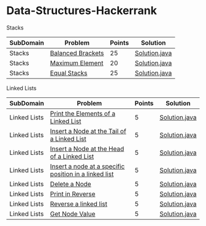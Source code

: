 # Data-Structures-Hackerrank

Stacks

| SubDomain     |    Problem    | Points |  Solution |
| ------------- | ------------- |------------- |------------ |
| Stacks  |[Balanced Brackets](https://www.hackerrank.com/challenges/balanced-brackets)  | 25 |[Solution.java](https://github.com/ssnitish/Data-Structures-Hackerrank/blob/master/Stacks/Balanced%20Brackets/Solution.java)|
| Stacks  |[Maximum Element](https://www.hackerrank.com/challenges/maximum-element)  | 20 |[Solution.java](https://github.com/ssnitish/Data-Structures-Hackerrank/blob/master/Stacks/Maximum%20Elements/Solution.java)|
| Stacks  |[Equal Stacks](https://www.hackerrank.com/challenges/equal-stacks)  | 25 |[Solution.java](https://github.com/ssnitish/Data-Structures-Hackerrank/blob/master/Stacks/Equal%20Stacks/Solution.java)|


Linked Lists


| SubDomain     |    Problem    | Points |  Solution |
| ------------- | ------------- |------------- |------------ |
| Linked Lists  |[Print the Elements of a Linked List ](https://www.hackerrank.com/challenges/print-the-elements-of-a-linked-list)  | 5 |[Solution.java](https://github.com/ssnitish/Data-Structures-Hackerrank/tree/master/Linked%20Lists/Print%20the%20Elements%20of%20a%20Linked%20List/Solution.java)|
| Linked Lists  |[Insert a Node at the Tail of a Linked List](https://www.hackerrank.com/challenges/insert-a-node-at-the-tail-of-a-linked-list)  | 5 |[Solution.java](https://github.com/ssnitish/Data-Structures-Hackerrank/tree/master/Linked%20Lists/Insert%20a%20Node%20at%20the%20Tail%20of%20a%20Linked%20List/Solution.java)|
| Linked Lists  |[Insert a Node at the Head of a Linked List](https://www.hackerrank.com/challenges/insert-a-node-at-the-head-of-a-linked-list)  | 5 |[Solution.java](https://github.com/ssnitish/Data-Structures-Hackerrank/tree/master/Linked%20Lists/Insert%20a%20node%20at%20the%20head%20of%20a%20linked%20list/Solution.java)|
| Linked Lists  |[Insert a node at a specific position in a linked list](https://www.hackerrank.com/challenges/insert-a-node-at-a-specific-position-in-a-linked-list)  | 5 |[Solution.java](https://github.com/ssnitish/Data-Structures-Hackerrank/tree/master/Linked%20Lists/Insert%20a%20node%20at%20a%20specific%20position%20in%20a%20linked%20list/Solution.java)|
| Linked Lists  |[Delete a Node](https://www.hackerrank.com/challenges/delete-a-node-from-a-linked-list)  | 5 |[Solution.java](https://github.com/ssnitish/Data-Structures-Hackerrank/tree/master/Linked%20Lists/Delete%20a%20Node/Solution.java)|
| Linked Lists  |[Print in Reverse](https://www.hackerrank.com/challenges/print-the-elements-of-a-linked-list-in-reverse)  | 5 |[Solution.java](https://github.com/ssnitish/Data-Structures-Hackerrank/tree/master/Linked%20Lists/Print%20in%20Reverse/Solution.java)|
| Linked Lists  |[Reverse a linked list](https://www.hackerrank.com/challenges/reverse-a-linked-list)  | 5 |[Solution.java](https://github.com/ssnitish/Data-Structures-Hackerrank/tree/master/Linked%20Lists/Reverse%20a%20linked%20list/Solution.java)|
| Linked Lists  |[Get Node Value](https://www.hackerrank.com/challenges/get-the-value-of-the-node-at-a-specific-position-from-the-tail)  | 5 |[Solution.java](https://github.com/ssnitish/Data-Structures-Hackerrank/tree/master/Linked%20Lists/Get%20Node%20Value/Solution.java)|






